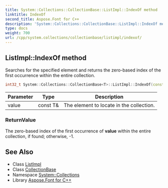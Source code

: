 ```yaml
---
title: System::Collections::CollectionBase::ListImpl::IndexOf method
linktitle: IndexOf
second_title: Aspose.Font for C++
description: 'System::Collections::CollectionBase::ListImpl::IndexOf method. Searches for the specified element and returns the zero-based index of the first occurrence within the entire collection in C++.'
type: docs
weight: 700
url: /cpp/system.collections/collectionbase/listimpl/indexof/
---
```

## ListImpl::IndexOf method


Searches for the specified element and returns the zero-based index of the first occurrence within the entire collection.

```cpp
int32_t System::Collections::CollectionBase<T>::ListImpl::IndexOf(const T &value)
```


| Parameter | Type | Description |
| --- | --- | --- |
| value | const T\& | The element to locate in the collection. |

### ReturnValue

The zero-based index of the first occurrence of **value** within the entire collection, if found; otherwise, -1.

## See Also

* Class [ListImpl](../)
* Class [CollectionBase](../../)
* Namespace [System::Collections](../../../)
* Library [Aspose.Font for C++](../../../../)
